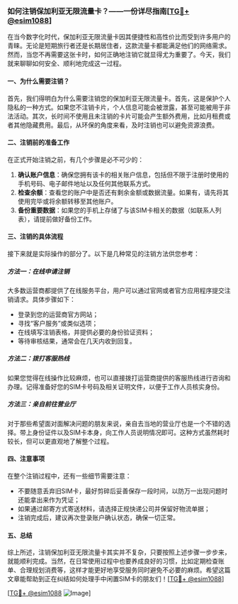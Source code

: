 ### 如何注销保加利亚无限流量卡？——一份详尽指南[[TG💪+ @esim1088](https://t.me/s/esim1088)]

在当今数字化时代，保加利亚无限流量卡因其便捷性和高性价比而受到许多用户的青睐。无论是短期旅行者还是长期居住者，这款流量卡都能满足他们的网络需求。然而，当您不再需要这张卡时，如何正确地注销它就显得尤为重要了。今天，我们就来聊聊如何安全、顺利地完成这一过程。

#### 一、为什么需要注销？

首先，我们得明白为什么需要注销您的保加利亚无限流量卡。首先，这是保护个人隐私的一种方式。如果您不注销卡片，个人信息可能会被泄露，甚至可能被用于非法活动。其次，长时间不使用且未注销的卡片可能会产生额外费用，比如月租费或者其他隐藏费用。最后，从环保的角度来看，及时注销也可以避免资源浪费。

#### 二、注销前的准备工作

在正式开始注销之前，有几个步骤是必不可少的：

1. **确认账户信息**：确保您拥有该卡的相关账户信息，包括但不限于注册时使用的手机号码、电子邮件地址以及任何其他联系方式。
2. **检查余额**：查看您的账户中是否还有剩余金额或数据流量。如果有，请先将其使用完毕或将余额转移至其他账户。
3. **备份重要数据**：如果您的手机上存储了与该SIM卡相关的数据（如联系人列表），请提前做好备份工作。

#### 三、注销的具体流程

接下来就是实际操作的部分了。以下是几种常见的注销方法供您参考：

##### 方法一：在线申请注销

大多数运营商都提供了在线服务平台，用户可以通过官网或者官方应用程序提交注销请求。具体步骤如下：
- 登录到您的运营商官方网站；
- 寻找“客户服务”或类似选项；
- 在线填写注销表格，并提供必要的身份验证资料；
- 等待审核结果，通常会在几天内收到回复。

##### 方法二：拨打客服热线

如果您觉得在线操作比较麻烦，也可以直接拨打运营商提供的客服热线进行咨询和办理。记得准备好您的SIM卡号码及相关证明文件，以便于工作人员核实身份。

##### 方法三：亲自前往营业厅

对于那些希望面对面解决问题的朋友来说，亲自去当地的营业厅也是一个不错的选择。带上身份证件以及SIM卡本身，向工作人员说明情况即可。这种方式虽然耗时较长，但可以更直观地了解整个过程。

#### 四、注意事项

在整个注销过程中，还有一些细节需要注意：
- 不要随意丢弃旧SIM卡，最好剪碎后妥善保存一段时间，以防万一出现问题时还能拿出来作为凭证；
- 如果通过邮寄方式寄送材料，请选择正规快递公司并保留好物流单据；
- 注销完成后，建议再次登录账户确认状态，确保一切正常。

#### 五、总结

综上所述，注销保加利亚无限流量卡其实并不复杂，只要按照上述步骤一步步来，就能顺利完成。当然，在日常使用过程中也要养成良好的习惯，比如定期检查账单、合理规划消费等，这样才能更好地享受服务同时避免不必要的麻烦。希望这篇文章能帮助到正在纠结如何处理手中闲置SIM卡的朋友们！[[TG💪+ @esim1088](https://t.me/s/esim1088)]

[[TG💪+ @esim1088](https://t.me/s/esim1088) ![Image](https://i.postimg.cc/4NQfJmqS/Snipaste-2025-05-13-00-14-12.png)]